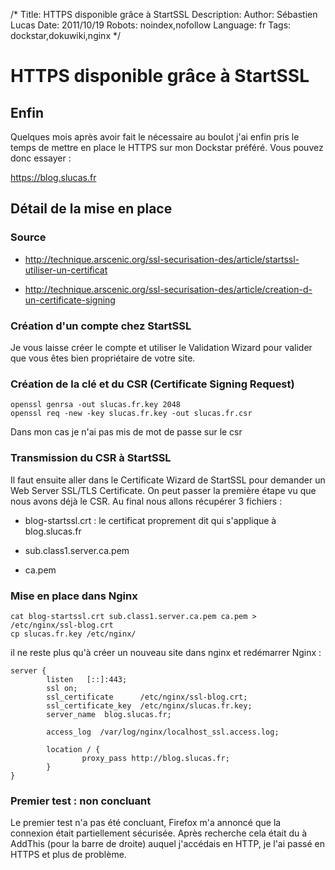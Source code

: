/*
Title: HTTPS disponible grâce à StartSSL
Description: 
Author: Sébastien Lucas
Date: 2011/10/19
Robots: noindex,nofollow
Language: fr
Tags: dockstar,dokuwiki,nginx
*/
# HTTPS disponible grâce à StartSSL

## Enfin
Quelques mois après avoir fait le nécessaire au boulot j'ai enfin pris le temps de mettre en place le HTTPS sur mon Dockstar préféré. Vous pouvez donc essayer :

https://blog.slucas.fr

## Détail de la mise en place

### Source

*	http://technique.arscenic.org/ssl-securisation-des/article/startssl-utiliser-un-certificat

*	http://technique.arscenic.org/ssl-securisation-des/article/creation-d-un-certificate-signing
### Création d'un compte chez StartSSL

Je vous laisse créer le compte et utiliser le Validation Wizard pour valider que vous êtes bien propriétaire de votre site.
### Création de la clé et du CSR (Certificate Signing Request)

```
openssl genrsa -out slucas.fr.key 2048
openssl req -new -key slucas.fr.key -out slucas.fr.csr
```
Dans mon cas je n'ai pas mis de mot de passe sur le csr
### Transmission du CSR à StartSSL

Il faut ensuite aller dans le Certificate Wizard de StartSSL pour demander un Web Server SSL/TLS Certificate. On peut passer la première étape vu que nous avons déjà le CSR.
Au final nous allons récupérer 3 fichiers :

*	blog-startssl.crt : le certificat proprement dit qui s'applique à blog.slucas.fr

*	sub.class1.server.ca.pem

*	ca.pem
### Mise en place dans Nginx

```
cat blog-startssl.crt sub.class1.server.ca.pem ca.pem > /etc/nginx/ssl-blog.crt
cp slucas.fr.key /etc/nginx/
```
il ne reste plus qu'à créer un nouveau site dans nginx et redémarrer Nginx :
```
server {
        listen   [::]:443;
        ssl on;
        ssl_certificate      /etc/nginx/ssl-blog.crt;
        ssl_certificate_key  /etc/nginx/slucas.fr.key;
        server_name  blog.slucas.fr;

        access_log  /var/log/nginx/localhost_ssl.access.log;

        location / {
                proxy_pass http://blog.slucas.fr;
        }
}
```

### Premier test : non concluant

Le premier test n'a pas été concluant, Firefox m'a annoncé que la connexion était partiellement sécurisée. Après recherche cela était du à AddThis (pour la barre de droite) auquel j'accédais en HTTP, je l'ai passé en HTTPS et plus de problème.
